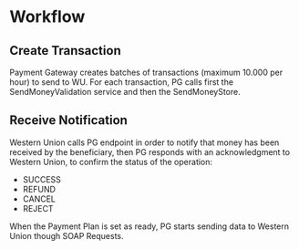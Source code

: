 # Workflow

## Create Transaction

Payment Gateway creates batches of transactions (maximum 10.000 per hour) to send to WU.
For each transaction, PG calls first the SendMoneyValidation service and then the SendMoneyStore.

## Receive Notification

Western Union calls PG endpoint in order to notify that money has been received by the beneficiary, then PG responds with an acknowledgment to Western Union, to confirm the status of the operation:

- SUCCESS
- REFUND
- CANCEL
- REJECT

When the Payment Plan is set as ready, PG starts sending data to Western Union though SOAP Requests.

